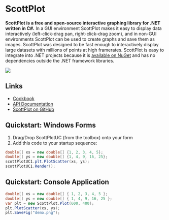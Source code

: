 # ScottPlot
**ScottPlot is a free and open-source interactive graphing library for .NET written in C#.** 
In a GUI environment ScottPlot makes it easy to display data interactively (left-click-drag pan, right-click-drag zoom), and in non-GUI environments ScottPlot can be used to create graphs and save them as images. ScottPlot was designed to be fast enough to interactively display large datasets with millions of points at high framerates. ScottPlot is easy to integrate into .NET projects because it is [available on NuGet](https://www.nuget.org/packages/ScottPlot/) and has no dependencies outside the .NET framework libraries.

[![](https://raw.githubusercontent.com/swharden/ScottPlot/master/demos/src/plot-types/ScottPlot-screenshot-small.gif)](https://github.com/swharden/ScottPlot)

## Links
* [Cookbook](https://github.com/swharden/ScottPlot/tree/master/cookbook)
* [API Documentation](https://github.com/swharden/ScottPlot/tree/master/doc)
* [ScottPlot on GitHub](https://github.com/swharden/ScottPlot)

## Quickstart: Windows Forms

 1. Drag/Drop ScottPlotUC (from the toolbox) onto your form
 2. Add this code to your startup sequence:

```cs
double[] xs = new double[] {1, 2, 3, 4, 5};
double[] ys = new double[] {1, 4, 9, 16, 25};
scottPlotUC1.plt.PlotScatter(xs, ys);
scottPlotUC1.Render();
```

## Quickstart: Console Application ###
	
```cs
double[] xs = new double[] { 1, 2, 3, 4, 5 };
double[] ys = new double[] { 1, 4, 9, 16, 25 };
var plt = new ScottPlot.Plot(600, 400);
plt.PlotScatter(xs, ys);
plt.SaveFig("demo.png");
```
